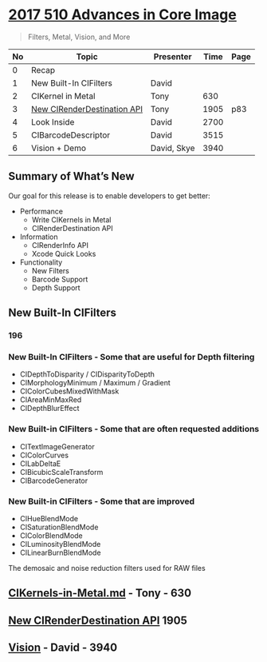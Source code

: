 
# [2017 510 Advances in Core Image](https://developer.apple.com/videos/play/wwdc2017/510/)

> Filters, Metal, Vision, and More

No|Topic|Presenter|Time|Page
--|--|--|--|--
0|Recap|
1|New Built-In CIFilters|David|
2|CIKernel in Metal|Tony|630
3|[New CIRenderDestination API](CIRenderDestination.md) |Tony|1905|p83
4|Look Inside|David|2700
5|CIBarcodeDescriptor|David|3515
6|Vision + Demo|David, Skye|3940


## Summary of What’s New

Our goal for this release is to enable developers to get better:

* Performance
  * Write CIKernels in Metal
  * CIRenderDestination API
* Information
  * CIRenderInfo API
  * Xcode Quick Looks
* Functionality
  * New Filters
  * Barcode Support
  * Depth Support


## New Built-In CIFilters

### 196


### New Built-In CIFilters - Some that are useful for Depth filtering

* CIDepthToDisparity / CIDisparityToDepth
* CIMorphologyMinimum / Maximum / Gradient
* CIColorCubesMixedWithMask
* CIAreaMinMaxRed
* CIDepthBlurEffect

### New Built-in CIFilters - Some that are often requested additions

* CITextImageGenerator
* CIColorCurves
* CILabDeltaE
* CIBicubicScaleTransform
* CIBarcodeGenerator

### New Built-in CIFilters - Some that are improved

* CIHueBlendMode
* CISaturationBlendMode
* CIColorBlendMode
* CILuminosityBlendMode
* CILinearBurnBlendMode

The demosaic and noise reduction filters used for RAW files



## [CIKernels-in-Metal.md](CIKernels-in-Metal.md) -  Tony  - 630

## [New CIRenderDestination API](CIRenderDestination.md) 1905


## [Vision](vision--david--3940.md) - David -  3940
